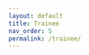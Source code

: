 ```yaml
---
layout: default
title: Trainee
nav_order: 5
permalink: /trainee/
---
```

<html>
<head><meta charset="utf-8" />
<meta name="viewport" content="width=device-width, initial-scale=1.0">
<a ref = "https://github.com/borjaf696/ml_cheat_sheet/blob/main/ml_cheat_sheet.ipynb">
<a ref = "https://github.com/borjaf696/ml_cheat_sheet/blob/main/speech_to_text.ipynb">